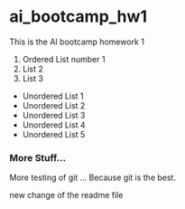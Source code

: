 # ai_bootcamp_hw1
This is the AI bootcamp homework 1

1. Ordered List number 1
1. List 2
1. List 3

* Unordered List 1
* Unordered List 2
* Unordered List 3
* Unordered List 4
* Unordered List 5

### More Stuff...

More testing of git ...  Because git is the best.


new change of the readme file
